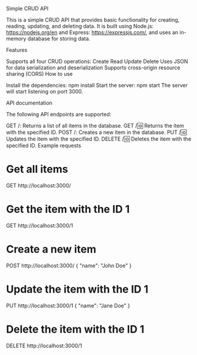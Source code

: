 Simple CRUD API

This is a simple CRUD API that provides basic functionality for creating, reading, updating, and deleting data. It is built using Node.js: https://nodejs.org/en and Express: https://expressjs.com/, and uses an in-memory database for storing data.

Features

Supports all four CRUD operations:
Create
Read
Update
Delete
Uses JSON for data serialization and deserialization
Supports cross-origin resource sharing (CORS)
How to use

Install the dependencies:
npm install
Start the server:
npm start
The server will start listening on port 3000.

API documentation

The following API endpoints are supported:

GET /: Returns a list of all items in the database.
GET /:id: Returns the item with the specified ID.
POST /: Creates a new item in the database.
PUT /:id: Updates the item with the specified ID.
DELETE /:id: Deletes the item with the specified ID.
Example requests

# Get all items
GET http://localhost:3000/

# Get the item with the ID 1
GET http://localhost:3000/1

# Create a new item
POST http://localhost:3000/
{
  "name": "John Doe"
}

# Update the item with the ID 1
PUT http://localhost:3000/1
{
  "name": "Jane Doe"
}

# Delete the item with the ID 1
DELETE http://localhost:3000/1
